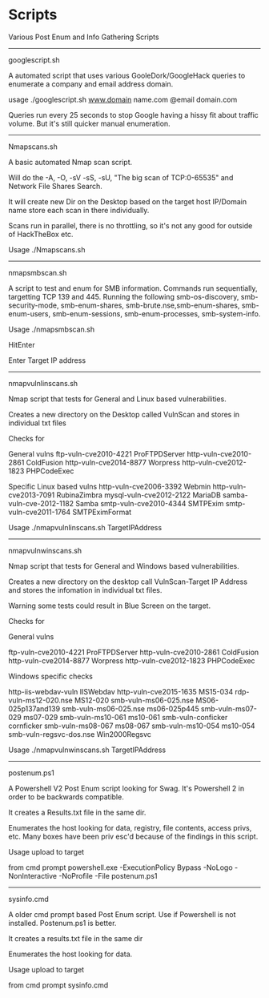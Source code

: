 # Scripts

Various Post Enum and Info Gathering Scripts

***************************

googlescript.sh

A automated script that uses various GooleDork/GoogleHack queries to enumerate a company and email address domain.

usage ./googlescript.sh www.domain name.com @email domain.com

Queries run every 25 seconds to stop Google having a hissy fit about traffic volume. But it's still quicker manual enumeration.

****************************

Nmapscans.sh

A basic automated Nmap scan script.

Will do the -A, -O, -sV -sS, -sU, "The big scan of TCP:0-65535" and Network File Shares Search.

It will create new Dir on the Desktop based on the target host IP/Domain name store each scan in there individually.

Scans run in parallel, there is no throttling, so it's not any good for outside of HackTheBox etc.

Usage
./Nmapscans.sh <target>
  
***************************

nmapsmbscan.sh

A script to test and enum for SMB information. Commands run sequentially, targetting TCP 139 and 445. 
Running the following
smb-os-discovery, smb-security-mode, smb-enum-shares, smb-brute.nse,smb-enum-shares, smb-enum-users, smb-enum-sessions, smb-enum-processes, smb-system-info.

Usage
./nmapsmbscan.sh

HitEnter

Enter Target IP address


***************************
 
nmapvulnlinscans.sh

Nmap script that tests for General and Linux based vulnerabilities.

Creates a new directory on the Desktop called VulnScan<Target IP Address> and stores in individual txt files

Checks for

General vulns
ftp-vuln-cve2010-4221		ProFTPDServer
http-vuln-cve2010-2861		ColdFusion
http-vuln-cve2014-8877		Worpress
http-vuln-cve2012-1823		PHPCodeExec

Specific Linux based vulns
http-vuln-cve2006-3392		Webmin
http-vuln-cve2013-7091		RubinaZimbra
mysql-vuln-cve2012-2122		MariaDB
samba-vuln-cve-2012-1182	Samba
smtp-vuln-cve2010-4344		SMTPExim
smtp-vuln-cve2011-1764		SMTPEximFormat


Usage
./nmapvulnlinscans.sh TargetIPAddress

***************************

nmapvulnwinscans.sh

Nmap script that tests for General and Windows based vulnerabilities.

Creates a new directory on the desktop call VulnScan-Target IP Address and stores the infomation in individual txt files.

Warning some tests could result in Blue Screen on the target.

Checks for

General vulns 

ftp-vuln-cve2010-4221 	ProFTPDServer 
http-vuln-cve2010-2861 	ColdFusion 
http-vuln-cve2014-8877 	Worpress 
http-vuln-cve2012-1823 	PHPCodeExec

Windows specific checks

http-iis-webdav-vuln	IISWebdav
http-vuln-cve2015-1635	MS15-034
rdp-vuln-ms12-020.nse	MS12-020
smb-vuln-ms06-025.nse	MS06-025p137and139
smb-vuln-ms06-025.nse	ms06-025p445
smb-vuln-ms07-029	ms07-029
smb-vuln-ms10-061	ms10-061
smb-vuln-conficker	cornficker
smb-vuln-ms08-067	ms08-067
smb-vuln-ms10-054	ms10-054
smb-vuln-regsvc-dos.nse	Win2000Regsvc


Usage ./nmapvulnwinscans.sh TargetIPAddress

*********************************

postenum.ps1

A Powershell V2 Post Enum script looking for Swag. It's Powershell 2 in order to be backwards compatible.

It creates a Results.txt file in the same dir.

Enumerates the host looking for data, registry, file contents, access privs, etc. Many boxes have been priv esc'd because of the findings in this script.

Usage
upload to target

from cmd prompt
powershell.exe -ExecutionPolicy Bypass -NoLogo -NonInteractive -NoProfile -File postenum.ps1

*********************************

sysinfo.cmd

A older cmd prompt based Post Enum script. Use if Powershell is not installed. Postenum.ps1 is better.

It creates a results.txt file in the same dir

Enumerates the host looking for data.

Usage
upload to target

from cmd prompt 
sysinfo.cmd
